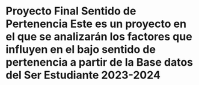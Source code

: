 # Proyecto Final Sentido de Pertenencia Este es un proyecto en el que se analizarán los factores que influyen en el bajo sentido de pertenencia a partir de la Base datos del Ser Estudiante 2023-2024
